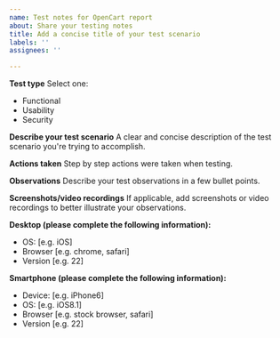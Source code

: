 ```yaml
---
name: Test notes for OpenCart report
about: Share your testing notes
title: Add a concise title of your test scenario
labels: ''
assignees: ''

---
```


**Test type**
Select one:
- Functional
- Usability
- Security

**Describe your test scenario**
A clear and concise description of the test scenario you're trying to accomplish.

**Actions taken**
Step by step actions were taken when testing.

**Observations**
Describe your test observations in a few bullet points.

**Screenshots/video recordings**
If applicable, add screenshots or video recordings to better illustrate your observations.

**Desktop (please complete the following information):**
 - OS: [e.g. iOS]
 - Browser [e.g. chrome, safari]
 - Version [e.g. 22]

**Smartphone (please complete the following information):**
 - Device: [e.g. iPhone6]
 - OS: [e.g. iOS8.1]
 - Browser [e.g. stock browser, safari]
 - Version [e.g. 22]
